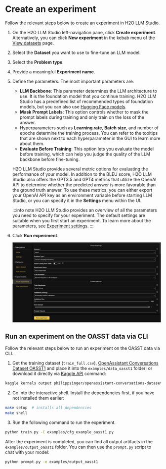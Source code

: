 # Create an experiment

Follow the relevant steps below to create an experiment in H2O LLM Studio.

1. On the H2O LLM Studio left-navigation pane, click **Create experiment**. Alternatively, you can click **New experiment** in the kebab menu of the [View datasets](../datasets/view-dataset.md) page.

2. Select the **Dataset** you want to use to fine-tune an LLM model.

3. Select the **Problem type**.

4. Provide a meaningful **Experiment name**.

5. Define the parameters. The most important parameters are:
    - **LLM Backbone**: This parameter determines the LLM architecture to use. It is the foundation model that you continue training. H2O LLM Studio has a predefined list of recommended types of foundation models, but you can also use [Hugging Face models](https://huggingface.co/models).
    - **Mask Prompt Labels**: This option controls whether to mask the prompt labels during training and only train on the loss of the answer.
    - Hyperparameters such as **Learning rate**, **Batch size**, and number of epochs determine the training process. You can refer to the tooltips that are shown next to each hyperparameter in the GUI to learn more about them.
    - **Evaluate Before Training**: This option lets you evaluate the model before training, which can help you judge the quality of the LLM backbone before fine-tuning. 

    H2O LLM Studio provides several metric options for evaluating the performance of your model. In addition to the BLEU score, H2O LLM Studio also offers the GPT3.5 and GPT4 metrics that utilize the OpenAI API to determine whether the predicted answer is more favorable than the ground truth answer. To use these metrics, you can either export your OpenAI API key as an environment variable before starting LLM Studio, or you can specify it in the **Settings** menu within the UI.

    :::info note
    H2O LLM Studio provides an overview of all the parameters you need to specify for your experiment. The default settings are suitable when you first start an experiment. To learn more about the parameters, see [Experiment settings](experiment-settings.md).
    :::

6. Click **Run experiment**.

    ![run-experiment](run-experiment.png)

## Run an experiment on the OASST data via CLI

Follow the relevant steps below to run an experiment on the OASST data via CLI.

1. Get the training dataset (`train_full.csv`), [OpenAssistant Conversations Dataset OASST1](https://www.kaggle.com/code/philippsinger/openassistant-conversations-dataset-oasst1?scriptVersionId=126228752) and place it into the `examples/data_oasst1` folder; or download it directly via [Kaggle API](https://www.kaggle.com/docs/api) command:

 ```bash
 kaggle kernels output philippsinger/openassistant-conversations-dataset-oasst1 -p examples/data_oasst1/
 ```

2. Go into the interactive shell. Install the dependencies first, if you have not installed them earlier:

 ```bash
 make setup  # installs all dependencies
 make shell
 ```

3. Run the following command to run the experiment. 

 ```bash
 python train.py -C examples/cfg_example_oasst1.py
 ```

After the experiment is completed, you can find all output artifacts in the `examples/output_oasst1` folder.
You can then use the `prompt.py` script to chat with your model:

```bash
python prompt.py -e examples/output_oasst1
```